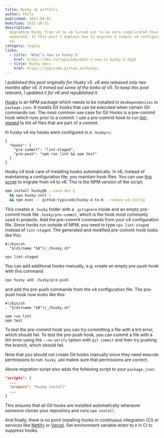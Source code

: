```yaml
---
title: Husky v6 pitfalls
author: thilo
published: 2021-04-02
modified: 2021-10-11
description:
  Upgrading Husky from v4 to v6 turned out to be more complicated than I
  expected. In this post I explain how to migrate a simple v4 configuration to
  v6.
category: legacy
links:
  - title: 'What’s new in husky 5'
    href: https://dev.to/typicode/what-s-new-in-husky-5-32g5
  - title: Husky docs
    href: https://typicode.github.io/husky/
---
```


<script context="module">
  export const prerender = true;
</script>

_I published this post originally for Husky v5. v6 was released only two months
after v5. It ironed out some of the kinks of v5. To keep this post relevant, I
updated it for v6 and republished it._

[Husky](https://github.com/typicode/husky) is an NPM package which needs to be
installed in `devDependencies` in `package.json`. It installs Git hooks that can
be executed when certain Git commands run. The most common use case for Git
Hooks is a pre-commit hook which runs prior to a commit. I use a pre-commit hook
to run [lint-staged](https://github.com/okonet/lint-staged) to lint all files
that are part of a commit.

In husky v4 my hooks were configured in a `.huskyrc`:

```json:.huskyrc
{
  "hooks": {
    "pre-commit": "lint-staged",
    "pre-push": "npm run lint && npm test"
  }
}
```

Husky v4 took care of installing hooks automatically. In v6, instead of
maintaining a configuration file, you maintain hook files. You can use
[this script](https://github.com/typicode/husky-4-to-6) to migrate from v4 to
v6. This is the NPM version of the script:

```bash
npm install husky@6 --save-dev \
  && npx husky-init \
  && npm exec -- github:typicode/husky-4-to-6 --remove-v4-config
```

This creates a `.husky` folder with a `.gitignore` inside and an empty
pre-commit hook file `.husky/pre-commit`, which is the hook most commonly used
in projects. Add the pre-commit commands from your v4 configuration file. Since
hooks run outside of NPM, you need to type `npx lint-staged` instead of
`lint-staged`. The generated and modified pre-commit hook looks like this:

```bash:.husky/pre-commit
#!/bin/sh
. "$(dirname "$0")/_/husky.sh"

npx lint-staged
```

You can add additional hooks manually, e.g. create an empty pre-push hook with
this command

```bash
npx husky add .husky/pre-push
```

and add the pre-push commands from the v4 configuration file. The pre-push hook
now looks like this:

```bash:.husky/pre-push
#!/bin/sh
. "$(dirname "$0")/_/husky.sh"

npm run lint
npm test
```

To test the pre-commit hook you can try committing a file with a lint error,
which should fail. To test the pre-push hook, you can commit a file with a lint
error using the `--no-verify` option with `git commit` and then try pushing the
branch, which should fail.

Note that you should not create Git hooks manually since they need execute
permissions to run. `husky add` makes sure that permissions are correct.

Above migration script also adds the follwoing script to your `package.json`:

```json:package.json
"scripts": {
  ...
  "prepare": "husky install"
  ...
}
```

This ensures that all Git hooks are installed automatically whenever someone
clones your repository and runs `npm install`.

And finally, there is no point installing hooks in continuous integration (CI)
or services like [Netlify](https://www.netlify.com/) or
[Vercel](https://vercel.com/). Set environment variable `HUSKY` to `0` in CI to
suppress hooks.
